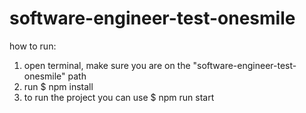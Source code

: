 # software-engineer-test-onesmile

how to run:
1. open terminal, make sure you are on the "software-engineer-test-onesmile" path
2. run $ npm install
3. to run the project you can use $ npm run start